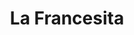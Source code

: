 ---
title: "La Francesita"
url: /ciudad-autonoma-de-buenos-aires/la-francesita/
shop: Eisenwaren
---